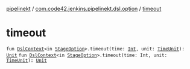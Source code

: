 [pipelinekt](../index.md) / [com.code42.jenkins.pipelinekt.dsl.option](index.md) / [timeout](./timeout.md)

# timeout

`fun `[`DslContext`](../com.code42.jenkins.pipelinekt.dsl/-dsl-context/index.md)`<in `[`StageOption`](../com.code42.jenkins.pipelinekt.core/-stage-option.md)`>.timeout(time: `[`Int`](https://kotlinlang.org/api/latest/jvm/stdlib/kotlin/-int/index.html)`, unit: `[`TimeUnit`](https://docs.oracle.com/javase/6/docs/api/java/util/concurrent/TimeUnit.html)`): `[`Unit`](https://kotlinlang.org/api/latest/jvm/stdlib/kotlin/-unit/index.html)
`fun `[`DslContext`](../com.code42.jenkins.pipelinekt.dsl/-dsl-context/index.md)`<in `[`StageOption`](../com.code42.jenkins.pipelinekt.core/-stage-option.md)`>.timeout(time: Int, unit: `[`TimeUnit`](https://docs.oracle.com/javase/6/docs/api/java/util/concurrent/TimeUnit.html)`): `[`Unit`](https://kotlinlang.org/api/latest/jvm/stdlib/kotlin/-unit/index.html)